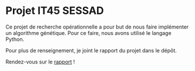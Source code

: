 # Projet IT45 SESSAD

Ce projet de recherche opérationnelle a pour but de nous faire implémenter un algorithme génétique. Pour ce faire, nous avons utilisé le langage Python. 

Pour plus de renseignement, je joint le rapport du projet dans le dépôt.  

Rendez-vous sur le [rapport](https://github.com/thibault-chausson/challengeIT45/blob/main/Rapport_challenge_IT45.pdf) !


